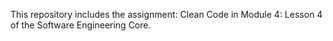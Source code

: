 This repository includes the assignment: Clean Code in Module 4: Lesson 4 of the Software Engineering Core.
